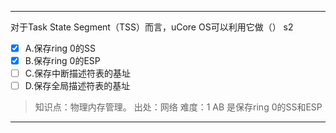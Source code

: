 ---
对于Task State Segment（TSS）而言，uCore OS可以利用它做（） s2
- [x] A.保存ring 0的SS
- [x] B.保存ring 0的ESP
- [ ] C.保存中断描述符表的基址
- [ ] D.保存全局描述符表的基址

> 知识点：物理内存管理。
> 出处：网络
> 难度：1
> AB 是保存ring 0的SS和ESP


---